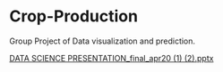# Crop-Production
 Group Project of Data visualization and prediction.


[DATA SCIENCE PRESENTATION_final_apr20 (1) (2).pptx](https://github.com/Sunny-56/Crop-Production/files/13113871/DATA.SCIENCE.PRESENTATION_final_apr20.1.2.pptx)
